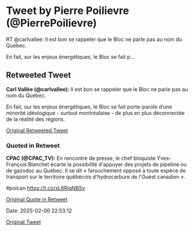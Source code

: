 # Tweet by Pierre Poilievre (@PierrePoilievre)

RT @carlvallee: Il est bon se rappeler que le Bloc ne parle pas au nom du Québec. 

En fait, sur les enjeux énergétiques, le Bloc se fait p…

## Retweeted Tweet

**Carl Vallée (@carlvallee):** Il est bon se rappeler que le Bloc ne parle pas au nom du Québec. 

En fait, sur les enjeux énergétiques, le Bloc se fait porte-parole d’une minorité idéologique - surtout montréalaise - de plus en plus déconnectée de la réalité des régions.

[Original Retweeted Tweet](https://x.com/carlvallee/status/1887603856135409911)

### Quoted in Retweet

**CPAC (@CPAC_TV):** En rencontre de presse, le chef bloquiste Yves-François Blanchet écarte la possibilité d'appuyer des projets de pipeline ou de gazoduc au Québec. Il se dit « farouchement opposé à toute espèce de transport sur le territoire québécois d'hydrocarbure de l'Ouest canadien ».

#polcan https://t.co/xL6RiqNB5v

[Original Quote in Retweet](https://x.com/CPAC_TV/status/1887519268117369322)

Date: 2025-02-06 22:53:12

[Original Tweet](https://x.com/PierrePoilievre/status/1887635686716518783)
